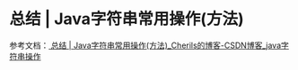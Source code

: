 # 总结 | Java字符串常用操作(方法)

参考文档：[ 总结 | Java字符串常用操作(方法)_Cherils的博客-CSDN博客_java字符串操作](https://blog.csdn.net/Cherils/article/details/105889084)

